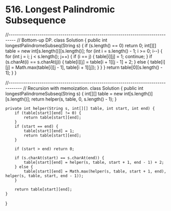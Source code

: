 # 516. Longest Palindromic Subsequence

//--------------------------------------------------------------------------------- // Bottom-up DP. class Solution { public int longestPalindromeSubseq\(String s\) { if \(s.length\(\) == 0\) return 0; int\[\]\[\] table = new int\[s.length\(\)\]\[s.length\(\)\]; for \(int i = s.length\(\) - 1; i &gt;= 0; i--\) { for \(int j = i; j &lt; s.length\(\); j++\) { if \(i == j\) { table\[i\]\[j\] = 1; continue; } if \(s.charAt\(i\) == s.charAt\(j\)\) { table\[i\]\[j\] = table\[i + 1\]\[j - 1\] + 2; } else { table\[i\]\[j\] = Math.max\(table\[i\]\[j - 1\], table\[i + 1\]\[j\]\); } } } return table\[0\]\[s.length\(\) - 1\]; } }

//------------------------------------------------------------------------------------ // Recursion with memoization. class Solution { public int longestPalindromeSubseq\(String s\) { int\[\]\[\] table = new int\[s.length\(\)\]\[s.length\(\)\]; return helper\(s, table, 0, s.length\(\) - 1\); }

```text
private int helper(String s, int[][] table, int start, int end) {
    if (table[start][end] != 0) {
        return table[start][end];
    }
    if (start == end) {
        table[start][end] = 1;
        return table[start][end];
    }

    if (start > end) return 0;

    if (s.charAt(start) == s.charAt(end)) {
        table[start][end] = helper(s, table, start + 1, end - 1) + 2;
    } else {
        table[start][end] = Math.max(helper(s, table, start + 1, end), helper(s, table, start, end - 1));
    }

    return table[start][end];
}
```

}

